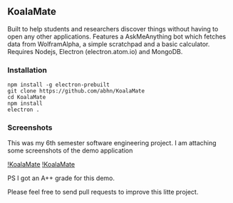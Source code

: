 ## KoalaMate

Built to help students and researchers discover things without having to open any other applications. Features a AskMeAnything bot which fetches data from WolframAlpha, a simple scratchpad and a basic calculator. Requires Nodejs, Electron (electron.atom.io) and MongoDB.

### Installation
```
npm install -g electron-prebuilt
git clone https://github.com/abhn/KoalaMate
cd KoalaMate
npm install
electron .
```

### Screenshots

This was my 6th semester software engineering project. I am attaching some screenshots of the demo application

[!KoalaMate](https://raw.githubusercontent.com/abhn/KoalaMate/master/static/koala1.png)
[!KoalaMate](https://raw.githubusercontent.com/abhn/KoalaMate/master/static/koala2.png)

PS I got an A++ grade for this demo.

Please feel free to send pull requests to improve this litte project.
